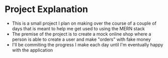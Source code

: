 # Project Explanation

* This is a small project I plan on making over the course of a couple of days that is meant to help me get used to using the MERN stack
* The premise of the project is to create a mock online shop where a person is able to create a user and make "orders" with fake money
* I'll be commiting the progress I make each day until I'm eventually happy with the application
